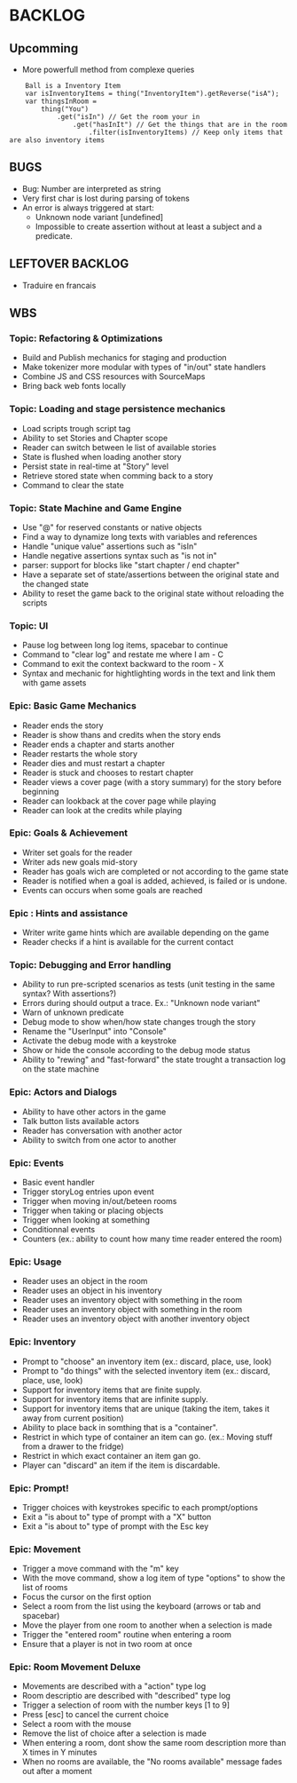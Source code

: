 # BACKLOG

## Upcomming

- More powerfull method from complexe queries

```
    Ball is a Inventory Item
    var isInventoryItems = thing("InventoryItem").getReverse("isA");
    var thingsInRoom =
        thing("You")
            .get("isIn") // Get the room your in
                .get("hasInIt") // Get the things that are in the room
                    .filter(isInventoryItems) // Keep only items that are also inventory items
```

## BUGS

- Bug: Number are interpreted as string
- Very first char is lost during parsing of tokens
- An error is always triggered at start:
    - Unknown node variant [undefined]
    - Impossible to create assertion without at least a subject and a predicate.


## LEFTOVER BACKLOG

- Traduire en francais

## WBS

### Topic: Refactoring & Optimizations

- Build and Publish mechanics for staging and production
- Make tokenizer more modular with types of "in/out" state handlers
- Combine JS and CSS resources with SourceMaps
- Bring back web fonts locally

### Topic: Loading and stage persistence mechanics

- Load scripts trough script tag
- Ability to set Stories and Chapter scope
- Reader can switch between le list of available stories
- State is flushed when loading another story
- Persist state in real-time at "Story" level
- Retrieve stored state when comming back to a story
- Command to clear the state

### Topic: State Machine and Game Engine

- Use "@" for reserved constants or native objects
- Find a way to dynamize long texts with variables and references
- Handle "unique value" assertions such as "isIn"
- Handle negative assertions syntax such as "is not in"
- parser: support for blocks like "start chapter / end chapter"
- Have a separate set of state/assertions between the original state and the changed state
- Ability to reset the game back to the original state without reloading the scripts

### Topic: UI

- Pause log between long log items, spacebar to continue
- Command to "clear log" and restate me where I am - C
- Command to exit the context backward to the room - X
- Syntax and mechanic for hightlighting words in the text and link them with game assets

### Epic: Basic Game Mechanics

- Reader ends the story
- Reader is show thans and credits when the story ends
- Reader ends a chapter and starts another
- Reader restarts the whole story
- Reader dies and must restart a chapter
- Reader is stuck and chooses to restart chapter
- Reader views a cover page (with a story summary) for the story before beginning
- Reader can lookback at the cover page while playing
- Reader can look at the credits while playing

### Epic: Goals & Achievement

- Writer set goals for the reader
- Writer ads new goals mid-story
- Reader has goals wich are completed or not according to the game state
- Reader is notified when a goal is added, achieved, is failed or is undone.
- Events can occurs when some goals are reached

### Epic : Hints and assistance

- Writer write game hints which are available depending on the game
- Reader checks if a hint is available for the current contact

### Topic: Debugging and Error handling

- Ability to run pre-scripted scenarios as tests (unit testing in the same syntax? With assertions?)
- Errors during should output a trace. Ex.: "Unknown node variant"
- Warn of unknown predicate
- Debug mode to show when/how state changes trough the story
- Rename the "UserInput" into "Console"
- Activate the debug mode with a keystroke
- Show or hide the console according to the debug mode status
- Ability to "rewing" and "fast-forward" the state trought a transaction log on the state machine

### Epic: Actors and Dialogs

- Ability to have other actors in the game
- Talk button lists available actors
- Reader has conversation with another actor
- Ability to switch from one actor to another

### Epic: Events

- Basic event handler
- Trigger storyLog entries upon event
- Trigger when moving in/out/beteen rooms
- Trigger when taking or placing objects
- Trigger when looking at something
- Conditionnal events
- Counters (ex.: ability to count how many time reader entered the room)

### Epic: Usage

- Reader uses an object in the room
- Reader uses an object in his inventory
- Reader uses an inventory object with something in the room
- Reader uses an inventory object with something in the room
- Reader uses an inventory object with another inventory object

### Epic: Inventory

- Prompt to "choose" an inventory item (ex.: discard, place, use, look)
- Prompt to "do things" with the selected inventory item (ex.: discard, place, use, look)
- Support for inventory items that are finite supply.
- Support for inventory items that are infinite supply.
- Support for inventory items that are unique (taking the item, takes it away from current position)
- Ability to place back in somthing that is a "container".
- Restrict in which type of container an item can go. (ex.: Moving stuff from a drawer to the fridge)
- Restrict in which exact container an item gan go.
- Player can "discard" an item if the item is discardable. 

### Epic: Prompt!

- Trigger choices with keystrokes specific to each prompt/options
- Exit a "is about to" type of prompt with a "X" button
- Exit a "is about to" type of prompt with the Esc key

### Epic: Movement

- Trigger a move command with the "m" key
- With the move command, show a log item of type "options" to show the list of rooms
- Focus the cursor on the first option
- Select a room from the list using the keyboard (arrows or tab and spacebar)
- Move the player from one room to another when a selection is made
- Trigger the "entered room" routine when entering a room
- Ensure that a player is not in two room at once

### Epic: Room Movement Deluxe

- Movements are described with a "action" type log
- Room descriptio are described with "described" type log
- Trigger a selection of room with the number keys [1 to 9]
- Press [esc] to cancel the current choice
- Select a room with the mouse
- Remove the list of choice after a selection is made
- When entering a room, dont show the same room description more than X times in Y minutes
- When no rooms are available, the "No rooms available" message fades out after a moment



